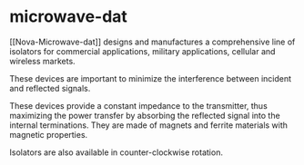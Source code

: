 
# microwave-dat

[[Nova-Microwave-dat]] designs and manufactures a comprehensive line of isolators for commercial applications, military applications, cellular and wireless markets. 

These devices are important to minimize the interference between incident and reflected signals. 

These devices provide a constant impedance to the transmitter, thus maximizing the power transfer by absorbing the reflected signal into the internal terminations. They are made of magnets and ferrite materials with magnetic properties.

Isolators are also available in counter-clockwise rotation.